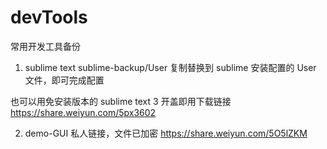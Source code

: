 # devTools
常用开发工具备份

1. sublime text 
sublime-backup/User 复制替换到 sublime 安装配置的 User 文件，即可完成配置

也可以用免安装版本的 sublime text 3 开盖即用下载链接 https://share.weiyun.com/5px3602

2. demo-GUI 私人链接，文件已加密
https://share.weiyun.com/5O5lZKM
